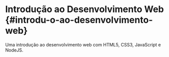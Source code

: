 # Introdução ao Desenvolvimento Web {#introdu-o-ao-desenvolvimento-web}

Uma introdução ao desenvolvimento web com HTML5, CSS3, JavaScript e NodeJS.

